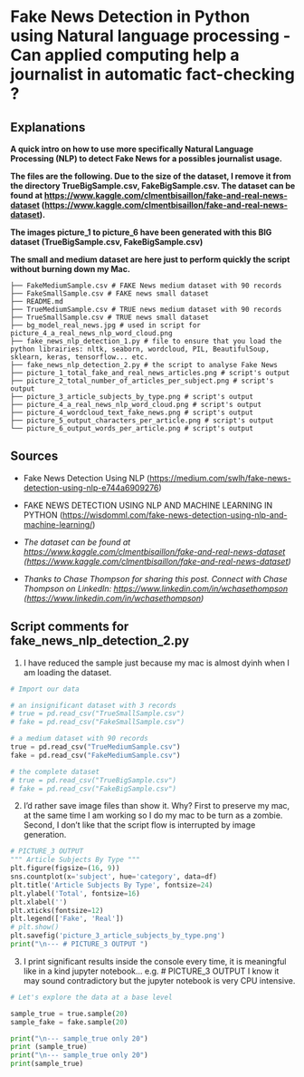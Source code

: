 # Fake News Detection in Python using Natural language processing - Can applied computing help a journalist in automatic fact-checking ?


## Explanations
**A quick intro on how to use more specifically Natural Language Processing (NLP) to detect Fake News for a possibles journalist usage.**


**The files are the following. Due to the size of the dataset, I remove it from the directory TrueBigSample.csv, FakeBigSample.csv. The dataset can be found at https://www.kaggle.com/clmentbisaillon/fake-and-real-news-dataset (https://www.kaggle.com/clmentbisaillon/fake-and-real-news-dataset).**

**The images picture_1 to picture_6 have been generated with this BIG dataset (TrueBigSample.csv, FakeBigSample.csv)**

**The small and medium dataset are here just to perform quickly the script without burning down my Mac.**


```
├── FakeMediumSample.csv # FAKE News medium dataset with 90 records
├── FakeSmallSample.csv # FAKE news small dataset
├── README.md
├── TrueMediumSample.csv # TRUE news medium dataset with 90 records
├── TrueSmallSample.csv # TRUE news small dataset
├── bg_model_real_news.jpg # used in script for picture_4_a_real_news_nlp_word_cloud.png
├── fake_news_nlp_detection_1.py # file to ensure that you load the python librairies: nltk, seaborn, wordcloud, PIL, BeautifulSoup, sklearn, keras, tensorflow... etc.
├── fake_news_nlp_detection_2.py # the script to analyse Fake News
├── picture_1_total_fake_and_real_news_articles.png # script's output
├── picture_2_total_number_of_articles_per_subject.png # script's output
├── picture_3_article_subjects_by_type.png # script's output
├── picture_4_a_real_news_nlp_word_cloud.png # script's output
├── picture_4_wordcloud_text_fake_news.png # script's output
├── picture_5_output_characters_per_article.png # script's output
└── picture_6_output_words_per_article.png # script's output
```


## Sources
- Fake News Detection Using NLP (https://medium.com/swlh/fake-news-detection-using-nlp-e744a6909276)

- FAKE NEWS DETECTION USING NLP AND MACHINE LEARNING IN PYTHON (https://wisdomml.com/fake-news-detection-using-nlp-and-machine-learning/)


- *The dataset can be found at https://www.kaggle.com/clmentbisaillon/fake-and-real-news-dataset (https://www.kaggle.com/clmentbisaillon/fake-and-real-news-dataset)*


- *Thanks to Chase Thompson for sharing this post. Connect with Chase Thompson on LinkedIn: https://www.linkedin.com/in/wchasethompson (https://www.linkedin.com/in/wchasethompson)*


## Script comments for fake_news_nlp_detection_2.py

1. I have reduced the sample just because my mac is almost dyinh when I am loading the dataset.
```python
# Import our data

# an insignificant dataset with 3 records
# true = pd.read_csv("TrueSmallSample.csv")
# fake = pd.read_csv("FakeSmallSample.csv")

# a medium dataset with 90 records
true = pd.read_csv("TrueMediumSample.csv")
fake = pd.read_csv("FakeMediumSample.csv")

# the complete dataset
# true = pd.read_csv("TrueBigSample.csv")
# fake = pd.read_csv("FakeBigSample.csv")
```


2. I’d rather save image files than show it. Why? First to preserve my mac, at the same time I am working so I do my mac to be turn as a zombie. Second, I don’t like that the script flow is interrupted by image generation.
```python
# PICTURE_3 OUTPUT
""" Article Subjects By Type """
plt.figure(figsize=(16, 9))
sns.countplot(x='subject', hue='category', data=df)
plt.title('Article Subjects By Type', fontsize=24)
plt.ylabel('Total', fontsize=16)
plt.xlabel('')
plt.xticks(fontsize=12)
plt.legend(['Fake', 'Real'])
# plt.show()
plt.savefig('picture_3_article_subjects_by_type.png')
print("\n--- # PICTURE_3 OUTPUT ")
```

3. I print significant results inside the console every time, it is meaningful like in a kind jupyter notebook... e.g. # PICTURE_3 OUTPUT I know it may sound contradictory but the jupyter notebook is very CPU intensive. 
```python
# Let's explore the data at a base level

sample_true = true.sample(20)
sample_fake = fake.sample(20)

print("\n--- sample_true only 20")
print (sample_true)
print("\n--- sample_true only 20")
print(sample_true)
```


